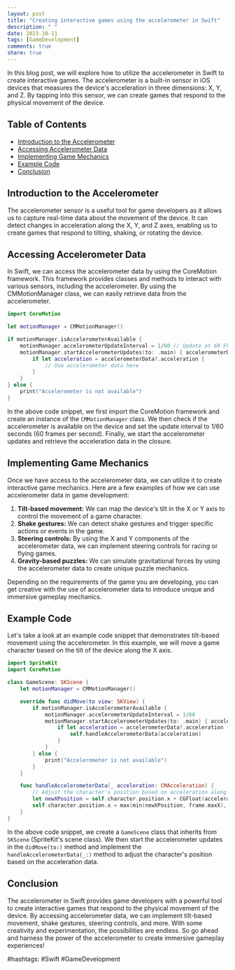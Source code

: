 ```yaml
---
layout: post
title: "Creating interactive games using the accelerometer in Swift"
description: " "
date: 2023-10-11
tags: [GameDevelopment]
comments: true
share: true
---
```


In this blog post, we will explore how to utilize the accelerometer in Swift to create interactive games. The accelerometer is a built-in sensor in iOS devices that measures the device's acceleration in three dimensions: X, Y, and Z. By tapping into this sensor, we can create games that respond to the physical movement of the device.

## Table of Contents
- [Introduction to the Accelerometer](#introduction-to-the-accelerometer)
- [Accessing Accelerometer Data](#accessing-accelerometer-data)
- [Implementing Game Mechanics](#implementing-game-mechanics)
- [Example Code](#example-code)
- [Conclusion](#conclusion)

## Introduction to the Accelerometer

The accelerometer sensor is a useful tool for game developers as it allows us to capture real-time data about the movement of the device. It can detect changes in acceleration along the X, Y, and Z axes, enabling us to create games that respond to tilting, shaking, or rotating the device.

## Accessing Accelerometer Data

In Swift, we can access the accelerometer data by using the CoreMotion framework. This framework provides classes and methods to interact with various sensors, including the accelerometer. By using the CMMotionManager class, we can easily retrieve data from the accelerometer.

```swift
import CoreMotion

let motionManager = CMMotionManager()

if motionManager.isAccelerometerAvailable {
    motionManager.accelerometerUpdateInterval = 1/60 // Update at 60 FPS
    motionManager.startAccelerometerUpdates(to: .main) { accelerometerData, error in
        if let acceleration = accelerometerData?.acceleration {
            // Use accelerometer data here
        }
    }
} else {
    print("Accelerometer is not available")
}
```

In the above code snippet, we first import the CoreMotion framework and create an instance of the `CMMotionManager` class. We then check if the accelerometer is available on the device and set the update interval to 1/60 seconds (60 frames per second). Finally, we start the accelerometer updates and retrieve the acceleration data in the closure.

## Implementing Game Mechanics

Once we have access to the accelerometer data, we can utilize it to create interactive game mechanics. Here are a few examples of how we can use accelerometer data in game development:

1. **Tilt-based movement:** We can map the device's tilt in the X or Y axis to control the movement of a game character.
2. **Shake gestures:** We can detect shake gestures and trigger specific actions or events in the game.
3. **Steering controls:** By using the X and Y components of the accelerometer data, we can implement steering controls for racing or flying games.
4. **Gravity-based puzzles:** We can simulate gravitational forces by using the accelerometer data to create unique puzzle mechanics.

Depending on the requirements of the game you are developing, you can get creative with the use of accelerometer data to introduce unique and immersive gameplay mechanics.

## Example Code

Let's take a look at an example code snippet that demonstrates tilt-based movement using the accelerometer. In this example, we will move a game character based on the tilt of the device along the X axis.

```swift
import SpriteKit
import CoreMotion

class GameScene: SKScene {
    let motionManager = CMMotionManager()

    override func didMove(to view: SKView) {
        if motionManager.isAccelerometerAvailable {
            motionManager.accelerometerUpdateInterval = 1/60
            motionManager.startAccelerometerUpdates(to: .main) { accelerometerData, error in
                if let acceleration = accelerometerData?.acceleration {
                    self.handleAccelerometerData(acceleration)
                }
            }
        } else {
            print("Accelerometer is not available")
        }
    }

    func handleAccelerometerData(_ acceleration: CMAcceleration) {
        // Adjust the character's position based on acceleration along X axis
        let newXPosition = self.character.position.x + CGFloat(acceleration.x * 10)
        self.character.position.x = max(min(newXPosition, frame.maxX), frame.minX)
    }
}
```

In the above code snippet, we create a `GameScene` class that inherits from `SKScene` (SpriteKit's scene class). We then start the accelerometer updates in the `didMove(to:)` method and implement the `handleAccelerometerData(_:)` method to adjust the character's position based on the acceleration data.

## Conclusion

The accelerometer in Swift provides game developers with a powerful tool to create interactive games that respond to the physical movement of the device. By accessing accelerometer data, we can implement tilt-based movement, shake gestures, steering controls, and more. With some creativity and experimentation, the possibilities are endless. So go ahead and harness the power of the accelerometer to create immersive gameplay experiences!

#hashtags: #Swift #GameDevelopment